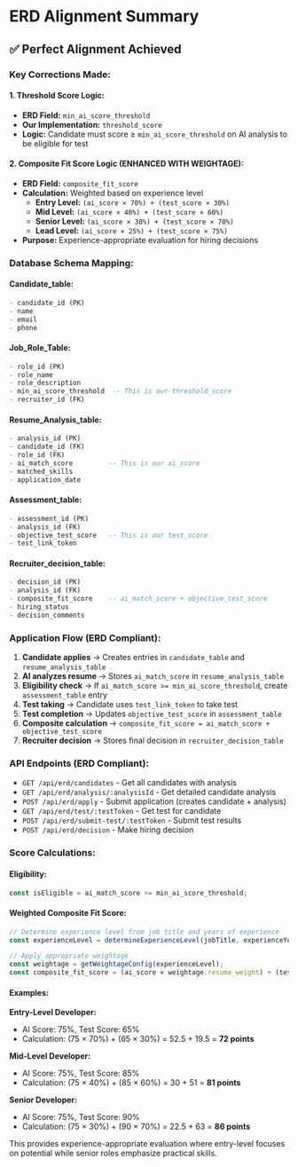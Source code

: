 # ERD Alignment Summary

## ✅ **Perfect Alignment Achieved**

### **Key Corrections Made:**

#### **1. Threshold Score Logic:**
- **ERD Field:** `min_ai_score_threshold` 
- **Our Implementation:** `threshold_score`
- **Logic:** Candidate must score ≥ `min_ai_score_threshold` on AI analysis to be eligible for test

#### **2. Composite Fit Score Logic (ENHANCED WITH WEIGHTAGE):**
- **ERD Field:** `composite_fit_score`
- **Calculation:** Weighted based on experience level
  - **Entry Level:** `(ai_score × 70%) + (test_score × 30%)`
  - **Mid Level:** `(ai_score × 40%) + (test_score × 60%)`
  - **Senior Level:** `(ai_score × 30%) + (test_score × 70%)`
  - **Lead Level:** `(ai_score × 25%) + (test_score × 75%)`
- **Purpose:** Experience-appropriate evaluation for hiring decisions

### **Database Schema Mapping:**

#### **Candidate_table:**
```sql
- candidate_id (PK)
- name
- email  
- phone
```

#### **Job_Role_Table:**
```sql
- role_id (PK)
- role_name
- role_description
- min_ai_score_threshold  -- This is our threshold_score
- recruiter_id (FK)
```

#### **Resume_Analysis_table:**
```sql
- analysis_id (PK)
- candidate_id (FK)
- role_id (FK)
- ai_match_score         -- This is our ai_score
- matched_skills
- application_date
```

#### **Assessment_table:**
```sql
- assessment_id (PK)
- analysis_id (FK)
- objective_test_score   -- This is our test_score
- test_link_token
```

#### **Recruiter_decision_table:**
```sql
- decision_id (PK)
- analysis_id (FK)
- composite_fit_score    -- ai_match_score + objective_test_score
- hiring_status
- decision_comments
```

### **Application Flow (ERD Compliant):**

1. **Candidate applies** → Creates entries in `candidate_table` and `resume_analysis_table`
2. **AI analyzes resume** → Stores `ai_match_score` in `resume_analysis_table`
3. **Eligibility check** → If `ai_match_score >= min_ai_score_threshold`, create `assessment_table` entry
4. **Test taking** → Candidate uses `test_link_token` to take test
5. **Test completion** → Updates `objective_test_score` in `assessment_table`
6. **Composite calculation** → `composite_fit_score = ai_match_score + objective_test_score`
7. **Recruiter decision** → Stores final decision in `recruiter_decision_table`

### **API Endpoints (ERD Compliant):**

- `GET /api/erd/candidates` - Get all candidates with analysis
- `GET /api/erd/analysis/:analysisId` - Get detailed candidate analysis
- `POST /api/erd/apply` - Submit application (creates candidate + analysis)
- `GET /api/erd/test/:testToken` - Get test for candidate
- `POST /api/erd/submit-test/:testToken` - Submit test results
- `POST /api/erd/decision` - Make hiring decision

### **Score Calculations:**

#### **Eligibility:**
```javascript
const isEligible = ai_match_score >= min_ai_score_threshold;
```

#### **Weighted Composite Fit Score:**
```javascript
// Determine experience level from job title and years of experience
const experienceLevel = determineExperienceLevel(jobTitle, experienceYears);

// Apply appropriate weightage
const weightage = getWeightageConfig(experienceLevel);
const composite_fit_score = (ai_score × weightage.resume_weight) + (test_score × weightage.test_weight);
```

#### **Examples:**

**Entry-Level Developer:**
- AI Score: 75%, Test Score: 65%
- Calculation: (75 × 70%) + (65 × 30%) = 52.5 + 19.5 = **72 points**

**Mid-Level Developer:**
- AI Score: 75%, Test Score: 85%
- Calculation: (75 × 40%) + (85 × 60%) = 30 + 51 = **81 points**

**Senior Developer:**
- AI Score: 75%, Test Score: 90%
- Calculation: (75 × 30%) + (90 × 70%) = 22.5 + 63 = **86 points**

This provides experience-appropriate evaluation where entry-level focuses on potential while senior roles emphasize practical skills.